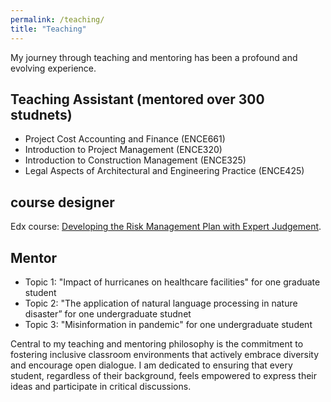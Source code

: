 ```yaml
---
permalink: /teaching/
title: "Teaching"
---
```


My journey through teaching and mentoring has been a profound and evolving experience. 

## Teaching Assistant (mentored over 300 studnets)
- Project Cost Accounting and Finance (ENCE661)
- Introduction to Project Management (ENCE320)
- Introduction to Construction Management (ENCE325)
- Legal Aspects of Architectural and Engineering Practice (ENCE425)

## course designer

Edx course: [Developing the Risk Management Plan with Expert Judgement](https://www.edx.org/learn/engineering/the-university-of-maryland-college-park-developing-the-risk-management-plan-with-expert-judgement). 

## Mentor 
- Topic 1: "Impact of hurricanes on healthcare facilities" for one graduate student
- Topic 2: "The application of natural language processing in nature disaster” for one undergraduate studnet
- Topic 3: "Misinformation in pandemic" for one undergraduate student 


Central to my teaching and mentoring philosophy is the commitment to fostering inclusive classroom environments that actively embrace diversity and encourage open dialogue. I am dedicated to ensuring that every student, regardless of their background, feels empowered to express their ideas and participate in critical discussions.
